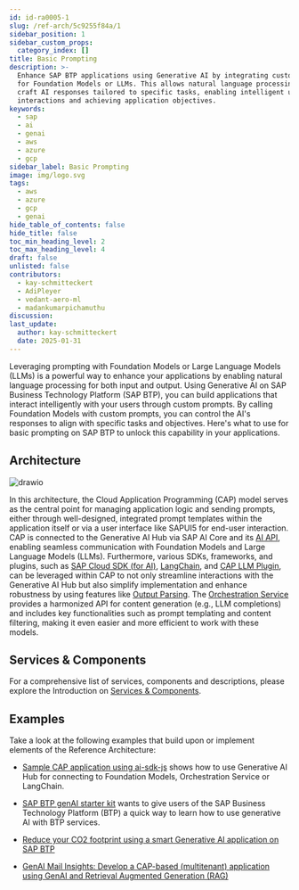 ```yaml
---
id: id-ra0005-1
slug: /ref-arch/5c9255f84a/1
sidebar_position: 1
sidebar_custom_props:
  category_index: []
title: Basic Prompting
description: >-
  Enhance SAP BTP applications using Generative AI by integrating custom prompts
  for Foundation Models or LLMs. This allows natural language processing to
  craft AI responses tailored to specific tasks, enabling intelligent user
  interactions and achieving application objectives.
keywords:
  - sap
  - ai
  - genai
  - aws
  - azure
  - gcp
sidebar_label: Basic Prompting
image: img/logo.svg
tags:
  - aws
  - azure
  - gcp
  - genai
hide_table_of_contents: false
hide_title: false
toc_min_heading_level: 2
toc_max_heading_level: 4
draft: false
unlisted: false
contributors:
  - kay-schmitteckert
  - AdiPleyer
  - vedant-aero-ml
  - madankumarpichamuthu
discussion: 
last_update:
  author: kay-schmitteckert
  date: 2025-01-31
---
```


Leveraging prompting with Foundation Models or Large Language Models (LLMs) is a powerful way to enhance your applications by enabling natural language processing for both input and output. Using Generative AI on SAP Business Technology Platform (SAP BTP), you can build applications that interact intelligently with your users through custom prompts. By calling Foundation Models with custom prompts, you can control the AI's responses to align with specific tasks and objectives. Here's what to use for basic prompting on SAP BTP to unlock this capability in your applications.

## Architecture

![drawio](./drawio/reference-architecture-generative-ai-basic.drawio)

In this architecture, the Cloud Application Programming (CAP) model serves as the central point for managing application logic and sending prompts, either through well-designed, integrated prompt templates within the application itself or via a user interface like SAPUI5 for end-user interaction. CAP is connected to the Generative AI Hub via SAP AI Core and its [AI API](https://api.sap.com/api/AI_CORE_API/overview), enabling seamless communication with Foundation Models and Large Language Models (LLMs). Furthermore, various SDKs, frameworks, and plugins, such as [SAP Cloud SDK (for AI)](https://github.com/SAP/ai-sdk-js), [LangChain](https://www.langchain.com/), and [CAP LLM Plugin](https://github.com/SAP-samples/cap-llm-plugin-samples), can be leveraged within CAP to not only streamline interactions with the Generative AI Hub but also simplify implementation and enhance robustness by using features like [Output Parsing](https://js.langchain.com/docs/concepts/#output-parsers). The [Orchestration Service](https://help.sap.com/docs/sap-ai-core/sap-ai-core-service-guide/orchestration) provides a harmonized API for content generation (e.g., LLM completions) and includes key functionalities such as prompt templating and content filtering, making it even easier and more efficient to work with these models.

## Services & Components

For a comprehensive list of services, components and descriptions, please explore the Introduction on [Services & Components](./#services--components).

## Examples

Take a look at the following examples that build upon or implement elements of the Reference Architecture:

- [Sample CAP application using ai-sdk-js](https://github.com/SAP/ai-sdk-js/tree/main/sample-cap) shows how to use Generative AI Hub for connecting to Foundation Models, Orchestration Service or LangChain.
- [SAP BTP genAI starter kit](https://github.com/SAP-samples/btp-genai-starter-kit) wants to give users of the SAP Business Technology Platform (BTP) a quick way to learn how to use generative AI with BTP services.

- [Reduce your CO2 footprint using a smart Generative AI application on SAP BTP](https://discovery-center.cloud.sap/missiondetail/4264/)

- [GenAI Mail Insights: Develop a CAP-based (multitenant) application using GenAI and Retrieval Augmented Generation (RAG)](https://discovery-center.cloud.sap/missiondetail/4371/)